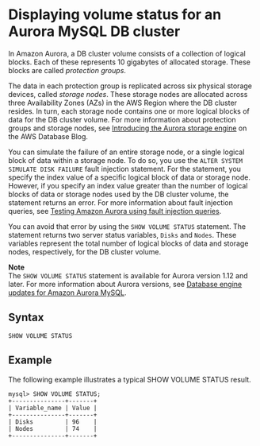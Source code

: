 # Displaying volume status for an Aurora MySQL DB cluster<a name="AuroraMySQL.Managing.VolumeStatus"></a>

In Amazon Aurora, a DB cluster volume consists of a collection of logical blocks\. Each of these represents 10 gigabytes of allocated storage\. These blocks are called *protection groups*\.

The data in each protection group is replicated across six physical storage devices, called *storage nodes*\. These storage nodes are allocated across three Availability Zones \(AZs\) in the AWS Region where the DB cluster resides\. In turn, each storage node contains one or more logical blocks of data for the DB cluster volume\. For more information about protection groups and storage nodes, see [Introducing the Aurora storage engine](http://aws.amazon.com/blogs/database/introducing-the-aurora-storage-engine/) on the AWS Database Blog\.

You can simulate the failure of an entire storage node, or a single logical block of data within a storage node\. To do so, you use the `ALTER SYSTEM SIMULATE DISK FAILURE` fault injection statement\. For the statement, you specify the index value of a specific logical block of data or storage node\. However, if you specify an index value greater than the number of logical blocks of data or storage nodes used by the DB cluster volume, the statement returns an error\. For more information about fault injection queries, see [Testing Amazon Aurora using fault injection queries](AuroraMySQL.Managing.FaultInjectionQueries.md)\.

You can avoid that error by using the `SHOW VOLUME STATUS` statement\. The statement returns two server status variables, `Disks` and `Nodes`\. These variables represent the total number of logical blocks of data and storage nodes, respectively, for the DB cluster volume\.

**Note**  
The `SHOW VOLUME STATUS` statement is available for Aurora version 1\.12 and later\. For more information about Aurora versions, see [Database engine updates for Amazon Aurora MySQL](AuroraMySQL.Updates.md)\.

## Syntax<a name="AuroraMySQL.Managing.VolumeStatus.Syntax"></a>

```
SHOW VOLUME STATUS
```

## Example<a name="AuroraMySQL.Managing.VolumeStatus.Example"></a>

The following example illustrates a typical SHOW VOLUME STATUS result\.

```
mysql> SHOW VOLUME STATUS;
+---------------+-------+
| Variable_name | Value |
+---------------+-------+
| Disks         | 96    |
| Nodes         | 74    |
+---------------+-------+
```